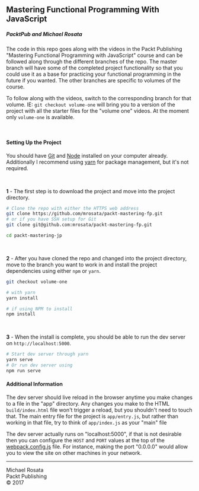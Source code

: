 ## Mastering Functional Programming With JavaScript
##### PacktPub and Michael Rosata

The code in this repo goes along with the videos in the Packt Publishing "Mastering Functional Programming with JavaScript" course and can be followed along through the different branches of the repo. The master branch will have some of the completed project functionality so that you could use it as a base for practicing your functional programming in the future if you wanted. The other branches are specific to volumes of the course.

To follow along with the videos, switch to the corresponding branch for that volume. IE: `git checkout volume-one` will bring you to a version of the project with all the starter files for the "volume one" videos. At the moment only `volume-one` is available.


<br>

#### Setting Up the Project

You should have [Git](https://git-scm.com/book/en/v2/Getting-Started-Installing-Git) and [Node](https://nodejs.org/en/download/) installed on your computer already. Additionally I recommend using [yarn](https://yarnpkg.org) for package management, but it's not required.
 
<br>

**1** - The first step is to download the project and move into the project directory.

```bash
# Clone the repo with either the HTTPS web address
git clone https://github.com/mrosata/packt-mastering-fp.git
# or if you have SSH setup for Git
git clone git@github.com:mrosata/packt-mastering-fp.git

cd packt-mastering-jp
```

<br>

**2** - After you have cloned the repo and changed into the project directory, move to the branch you want to work in and install the project dependencies using either `npm` or `yarn`.

```bash
git checkout volume-one

# with yarn
yarn install

# if using NPM to install
npm install
```

<br>

**3** - When the install is complete, you should be able to run the dev server on `http://localhost:5000`.

```bash
# Start dev server through yarn
yarn serve
# Or run dev server using 
npm run serve
```


#### Additional Information


The dev server should live reload in the browser anytime you make changes to a file in the "app" directory. Any changes you make to the HTML `build/index.html` file won't trigger a reload, but you shouldn't need to touch that. The main entry file for the project is `app/entry.js`, but rather than working in that file, try to think of `app/index.js` as your "main" file


The dev server actually runs on "localhost:5000", if that is not desirable then you can configure the `HOST` and `PORT` values at the top of the [webpack.config.js](https://github.com/mrosata/packt-mastering-fp/blob/master/webpack.config.js) file. For instance, making the port "0.0.0.0" would allow you to view the site on other machines in your network.

---
Michael Rosata<br>
Packt Publishing<br>
&copy; 2017
